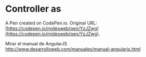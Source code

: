 # Controller as

A Pen created on CodePen.io. Original URL: [https://codepen.io/midesweb/pen/YzJZwg](https://codepen.io/midesweb/pen/YzJZwg).

Mirar el manual de AngularJS http://www.desarrolloweb.com/manuales/manual-angularjs.html

